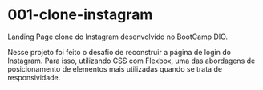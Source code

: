 # 001-clone-instagram
 Landing Page clone do Instagram desenvolvido no BootCamp DIO.

 Nesse projeto foi feito o desafio de reconstruir a página de login do Instagram. Para isso, utilizando CSS com Flexbox, uma das abordagens de posicionamento de elementos mais utilizadas quando se trata de responsividade.
